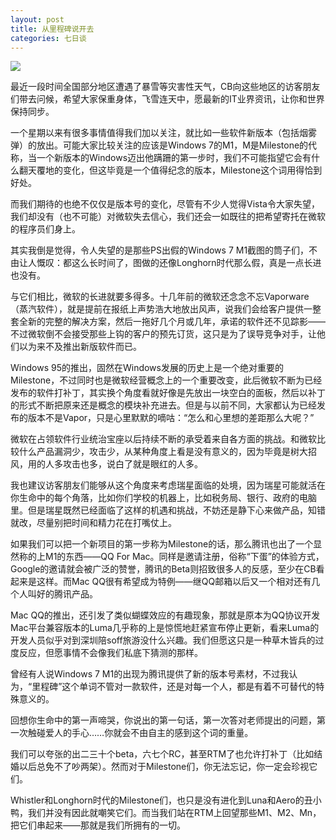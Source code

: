 ```yaml
---
layout: post
title: 从里程碑说开去
categories: 七日谈
---
```

![](https://ws1.sinaimg.cn/large/4b91f9d5gy1fvlzrre59uj20zk0npu0x.jpg)

最近一段时间全国部分地区遭遇了暴雪等灾害性天气，CB向这些地区的访客朋友们带去问候，希望大家保重身体，飞雪连天中，愿最新的IT业界资讯，让你和世界保持同步。 

一个星期以来有很多事情值得我们加以关注，就比如一些软件新版本（包括烟雾弹）的放出。可能大家比较关注的应该是Windows 7的M1，M是Milestone的代称，当一个新版本的Windows迈出他蹒跚的第一步时，我们不可能指望它会有什么翻天覆地的变化，但这毕竟是一个值得纪念的版本，Milestone这个词用得恰到好处。

而我们期待的也绝不仅仅是版本号的变化，尽管有不少人觉得Vista令大家失望，我们却没有（也不可能）对微软失去信心，我们还会一如既往的把希望寄托在微软的程序员们身上。

其实我倒是觉得，令人失望的是那些PS出假的Windows 7 M1截图的筒子们，不由让人慨叹：都这么长时间了，图做的还像Longhorn时代那么假，真是一点长进也没有。

与它们相比，微软的长进就要多得多。十几年前的微软还念念不忘Vaporware（蒸汽软件），就是提前在报纸上声势浩大地放出风声，说我们会给客户提供一整套全新的完整的解决方案，然后一拖好几个月或几年，承诺的软件还不见踪影——不过微软倒不会接受那些上钩的客户的预先订货，这只是为了误导竞争对手，让他们以为来不及推出新版软件而已。

Windows 95的推出，固然在Windows发展的历史上是一个绝对重要的Milestone，不过同时也是微软经营概念上的一个重要改变，此后微软不断为已经发布的软件打补丁，其实换个角度看就好像是先放出一块空白的面板，然后以补丁的形式不断把原来还是概念的模块补充进去。但是与以前不同，大家都认为已经发布的版本不是Vapor，只是心里默默的嘀咕：“怎么和心里想的差距那么大呢？”

微软在占领软件行业统治宝座以后持续不断的承受着来自各方面的挑战。和微软比较什么产品漏洞少，攻击少，从某种角度上看是没有意义的，因为毕竟是树大招风，用的人多攻击也多，说白了就是眼红的人多。

我也建议访客朋友们能够从这个角度来考虑瑞星面临的处境，因为瑞星可能就活在你生命中的每个角落，比如你们学校的机器上，比如税务局、银行、政府的电脑里。但是瑞星既然已经面临了这样的机遇和挑战，不妨还是静下心来做产品，知错就改，尽量别把时间和精力花在打嘴仗上。

如果我们可以把一个新项目的第一步称为Milestone的话，那么腾讯也出了一个显然称的上M1的东西——QQ For Mac。同样是邀请注册，俗称“下蛋”的体验方式，Google的邀请就会被广泛的赞誉，腾讯的Beta则招致很多人的反感，至少在CB看起来是这样。而Mac QQ很有希望成为特例——继QQ邮箱以后又一个相对还有几个人叫好的腾讯产品。

Mac QQ的推出，还引发了类似蝴蝶效应的有趣现象，那就是原本为QQ协议开发Mac平台兼容版本的Luma几乎称的上是惊慌地赶紧宣布停止更新，看来Luma的开发人员似乎对到深圳陪soff旅游没什么兴趣。我们但愿这只是一种草木皆兵的过度反应，但愿事情不会像我们私底下猜测的那样。

曾经有人说Windows 7 M1的出现为腾讯提供了新的版本号素材，不过我认为，“里程碑”这个单词不管对一款软件，还是对每一个人，都是有着不可替代的特殊意义的。

回想你生命中的第一声啼哭，你说出的第一句话，第一次答对老师提出的问题，第一次触碰爱人的手心……你就会不由自主的感到这个词的重量。

我们可以夸张的出二三十个beta，六七个RC，甚至RTM了也允许打补丁（比如结婚以后总免不了吵两架）。然而对于Milestone们，你无法忘记，你一定会珍视它们。

Whistler和Longhorn时代的Milestone们，也只是没有进化到Luna和Aero的丑小鸭，我们并没有因此就嘲笑它们。而当我们站在RTM上回望那些M1、M2、Mn，把它们串起来——那就是我们所拥有的一切。